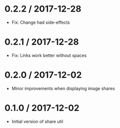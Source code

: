 # 0.2.2 / 2017-12-28

  * Fix: Change had side-effects

# 0.2.1 / 2017-12-28

  * Fix: Links work better without spaces

# 0.2.0 / 2017-12-02

  * Minor improvements when displaying image shares

# 0.1.0 / 2017-12-02

  * Initial version of share util